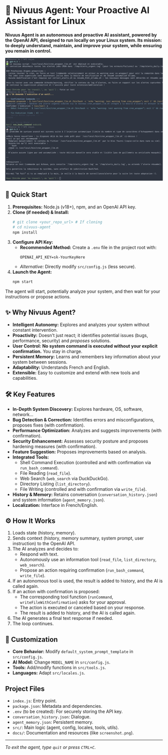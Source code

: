 # 🤖 Nivuus Agent: Your Proactive AI Assistant for Linux

**Nivuus Agent is an autonomous and proactive AI assistant, powered by the OpenAI API, designed to run locally on your Linux system. Its mission: to deeply understand, maintain, and improve your system, while ensuring you remain in control.**

![Screenshot of Nivuus Agent in action](docs/screenshot.png)

## 🚀 Quick Start

1.  **Prerequisites:** Node.js (v18+), npm, and an OpenAI API key.
2.  **Clone (if needed) & Install:**
    ```bash
    # git clone <your_repo_url> # If cloning
    # cd nivuus-agent
    npm install
    ```
3.  **Configure API Key:**
    *   **Recommended Method:** Create a `.env` file in the project root with:
        ```
        OPENAI_API_KEY=sk-YourKeyHere
        ```
    *   *Alternative:* Directly modify `src/config.js` (less secure).
4.  **Launch the Agent:**
    ```bash
    npm start
    ```

The agent will start, potentially analyze your system, and then wait for your instructions or propose actions.

## ✨ Why Nivuus Agent?

*   **Intelligent Autonomy:** Explores and analyzes your system without constant intervention.
*   **Proactivity:** Doesn't just react; it identifies potential issues (bugs, performance, security) and *proposes* solutions.
*   **User Control:** **No system command is executed without your explicit confirmation.** You stay in charge.
*   **Persistent Memory:** Learns and remembers key information about your system between sessions.
*   **Adaptability:** Understands French and English.
*   **Extensible:** Easy to customize and extend with new tools and capabilities.

## 🛠️ Key Features

*   **In-Depth System Discovery:** Explores hardware, OS, software, network...
*   **Bug Detection & Correction:** Identifies errors and misconfigurations, proposes fixes (with confirmation).
*   **Performance Optimization:** Analyzes and suggests improvements (with confirmation).
*   **Security Enhancement:** Assesses security posture and proposes hardening measures (with confirmation).
*   **Feature Suggestion:** Proposes improvements based on analysis.
*   **Integrated Tools:**
    *   Shell Command Execution (controlled and with confirmation via `run_bash_command`).
    *   File Reading (`read_file`).
    *   Web Search (`web_search` via DuckDuckGo).
    *   Directory Listing (`list_directory`).
    *   File Writing (controlled and with confirmation via `write_file`).
*   **History & Memory:** Retains conversation (`conversation_history.json`) and system information (`agent_memory.json`).
*   **Localization:** Interface in French/English.

## ⚙️ How It Works

1.  Loads state (history, memory).
2.  Sends context (history, memory summary, system prompt, user instruction) to the OpenAI API.
3.  The AI analyzes and decides to:
    *   Respond with text.
    *   Autonomously use an information tool (`read_file`, `list_directory`, `web_search`).
    *   Propose an action requiring confirmation (`run_bash_command`, `write_file`).
4.  If an autonomous tool is used, the result is added to history, and the AI is called again.
5.  If an action with confirmation is proposed:
    *   The corresponding tool function (`runCommand`, `writeFileWithConfirmation`) asks for your approval.
    *   The action is executed or canceled based on your response.
    *   The result is added to history, and the AI is called again.
6.  The AI generates a final text response if needed.
7.  The loop continues.

## 🔧 Customization

*   **Core Behavior:** Modify `default_system_prompt_template` in `src/config.js`.
*   **AI Model:** Change `MODEL_NAME` in `src/config.js`.
*   **Tools:** Add/modify functions in `src/tools.js`.
*   **Languages:** Adapt `src/locales.js`.

## Project Files

*   `index.js`: Entry point.
*   `package.json`: Metadata and dependencies.
*   `.env` (to be created): For securely storing the API key.
*   `conversation_history.json`: Dialogue.
*   `agent_memory.json`: Persistent memory.
*   `src/`: Main logic (agent, config, locales, tools, utils).
*   `docs/`: Documentation and resources (like `screenshot.png`).

---

*To exit the agent, type `quit` or press `CTRL+C`.*